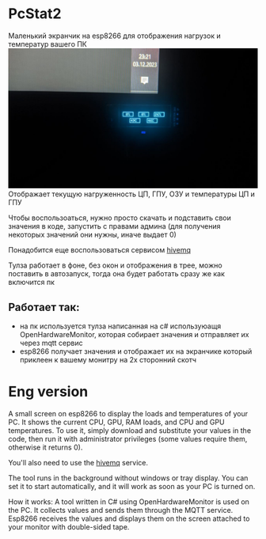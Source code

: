 # PcStat2

Маленький экранчик на esp8266 для отображения нагрузок и температур вашего ПК 
![display.jpg](https://github.com/fataliti/PcStat2/blob/main/monitor.jpg)
Отображает текущую нагруженность ЦП, ГПУ, ОЗУ и температуры ЦП и ГПУ

Чтобы воспользоаться, нужно просто скачать и подставить свои значения в коде, запустить с правами админа (для получения некоторых значений они нужны, иначе выдает 0)

Понадобится еще воспользоваться сервисом [hivemq](https://www.hivemq.com/)

Тулза работает в фоне, без окон и отображения в трее, можно поставить в автозапуск, тогда она будет работать сразу же как включится пк

## Работает так:
- на пк используется тулза написанная на c# используюащя OpenHardwareMonitor, которая собирает значения и отправляет их через mqtt сервис
- esp8266 получает значения и отображает их на экранчике который приклеен к вашему монитру на 2х сторонний скотч



# Eng version
A small screen on esp8266 to display the loads and temperatures of your PC. It shows the current CPU, GPU, RAM loads, and CPU and GPU temperatures.
To use it, simply download and substitute your values in the code, then run it with administrator privileges (some values require them, otherwise it returns 0).

You'll also need to use the [hivemq](https://www.hivemq.com/) service.

The tool runs in the background without windows or tray display. You can set it to start automatically, and it will work as soon as your PC is turned on.

How it works:
A tool written in C# using OpenHardwareMonitor is used on the PC. It collects values and sends them through the MQTT service.
Esp8266 receives the values and displays them on the screen attached to your monitor with double-sided tape.

